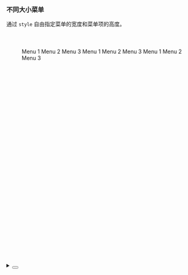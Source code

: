 ### 不同大小菜单

通过 `style` 自由指定菜单的宽度和菜单项的高度。

<div class="cell-demo vp-raw">
  <div class="menu-demo">
    <yc-slider
      :style="{ width: '320px', marginBottom: '24px' }"
      v-model="width"
      :step="10"
      :min="160"
      :max="400" />
    <yc-menu
      showCollapseButton
      :default-open-keys="['0']"
      :default-selected-keys="'0_1'"
      :style="{ width: `${width}px`, height: 'calc(100% - 28px)' }">
      <yc-sub-menu path="0">
        <template #icon><IconApps></IconApps></template>
        <template #title>Navigation 1</template>
        <yc-menu-item path="0_0">Menu 1</yc-menu-item>
        <yc-menu-item path="0_1">Menu 2</yc-menu-item>
        <yc-menu-item
          path="0_2"
          disabled>
          Menu 3
        </yc-menu-item>
      </yc-sub-menu>
      <yc-sub-menu path="1">
        <template #icon><IconBug></IconBug></template>
        <template #title>Navigation 2</template>
        <yc-menu-item path="1_0">Menu 1</yc-menu-item>
        <yc-menu-item path="1_1">Menu 2</yc-menu-item>
        <yc-menu-item path="1_2">Menu 3</yc-menu-item>
      </yc-sub-menu>
      <yc-sub-menu path="2">
        <template #icon><IconBulb></IconBulb></template>
        <template #title>Navigation 3</template>
        <yc-menu-item path="2_0">Menu 1</yc-menu-item>
        <yc-menu-item path="2_1">Menu 2</yc-menu-item>
        <yc-menu-item path="2_2">Menu 3</yc-menu-item>
      </yc-sub-menu>
    </yc-menu>
  </div>
</div>

<script>
import {
  IconMenuFold,
  IconMenuUnfold,
  IconApps,
  IconBug,
  IconBulb,
} from '@arco-design/web-vue/es/icon';
export default {
components: {
IconMenuFold,
IconMenuUnfold,
IconApps,
IconBug,
IconBulb,
},
data() {
return {
width: 240,
};
},
};
</script>

<style scoped>
.menu-demo {
  box-sizing: border-box;
  width: 100%;
  height: 600px;
  padding: 40px;
  background-color: var(--color-neutral-2);
}
</style>

<details>
<summary>
 <button class="code-btn"  >
    <icon-code />
 </button>
</summary>

```vue
<template>
  <div class="menu-demo">
    <yc-slider
      :style="{ width: '320px', marginBottom: '24px' }"
      v-model="width"
      :step="10"
      :min="160"
      :max="400" />
    <yc-menu
      showCollapseButton
      :default-open-keys="['0']"
      :default-selected-keys="'0_1'"
      :style="{ width: `${width}px`, height: 'calc(100% - 28px)' }">
      <yc-sub-menu path="0">
        <template #icon><IconApps></IconApps></template>
        <template #title>Navigation 1</template>
        <yc-menu-item path="0_0">Menu 1</yc-menu-item>
        <yc-menu-item path="0_1">Menu 2</yc-menu-item>
        <yc-menu-item
          path="0_2"
          disabled>
          Menu 3
        </yc-menu-item>
      </yc-sub-menu>
      <yc-sub-menu path="1">
        <template #icon><IconBug></IconBug></template>
        <template #title>Navigation 2</template>
        <yc-menu-item path="1_0">Menu 1</yc-menu-item>
        <yc-menu-item path="1_1">Menu 2</yc-menu-item>
        <yc-menu-item path="1_2">Menu 3</yc-menu-item>
      </yc-sub-menu>
      <yc-sub-menu path="2">
        <template #icon><IconBulb></IconBulb></template>
        <template #title>Navigation 3</template>
        <yc-menu-item path="2_0">Menu 1</yc-menu-item>
        <yc-menu-item path="2_1">Menu 2</yc-menu-item>
        <yc-menu-item path="2_2">Menu 3</yc-menu-item>
      </yc-sub-menu>
    </yc-menu>
  </div>
</template>
<script>
import {
  IconMenuFold,
  IconMenuUnfold,
  IconApps,
  IconBug,
  IconBulb,
} from '@arco-design/web-vue/es/icon';

export default {
  components: {
    IconMenuFold,
    IconMenuUnfold,
    IconApps,
    IconBug,
    IconBulb,
  },
  data() {
    return {
      width: 240,
    };
  },
};
</script>

<style scoped>
.menu-demo {
  box-sizing: border-box;
  width: 100%;
  height: 600px;
  padding: 40px;
  background-color: var(--color-neutral-2);
}
</style>
```

</details>
